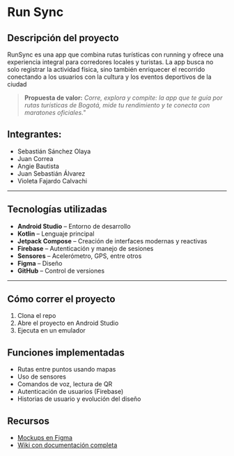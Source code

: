 # Run Sync

## Descripción del proyecto
RunSync es una app que combina rutas turísticas con running y ofrece una experiencia integral para corredores locales y turistas. La app busca no solo registrar la actividad física, sino también enriquecer el recorrido conectando a los usuarios con la cultura y los eventos deportivos de la ciudad


> **Propuesta de valor:**
*Corre, explora y compite: la app que te guía por rutas turísticas de Bogotá, mide tu rendimiento y te conecta con maratones oficiales."*

## Integrantes:
* Sebastián Sánchez Olaya
* Juan Correa
* Angie Bautista
* Juan Sebastián Álvarez
* Violeta Fajardo Calvachi

---

## Tecnologías utilizadas

- **Android Studio** – Entorno de desarrollo
- **Kotlin** – Lenguaje principal
- **Jetpack Compose** – Creación de interfaces modernas y reactivas
- **Firebase** – Autenticación y manejo de sesiones
- **Sensores** – Acelerómetro, GPS, entre otros
- **Figma** – Diseño 
- **GitHub** – Control de versiones

---

## Cómo correr el proyecto

1. Clona el repo
2. Abre el proyecto en Android Studio
3. Ejecuta en un emulador


## Funciones implementadas

- Rutas entre puntos usando mapas
- Uso de sensores 
- Comandos de voz, lectura de QR
- Autenticación de usuarios (Firebase)
- Historias de usuario y evolución del diseño

## Recursos

- [Mockups en Figma](https://www.figma.com/design/5vMlgMaUBRWbHSMg1HpJ5b/Mockups-Movil?node-id=0-1&p=f&t=DonUeKJ8c5juenhk-0)
- [Wiki con documentación completa](https://github.com/ICM2530/RunSync/wiki/Proyecto-2025-%E2%80%90-30)
